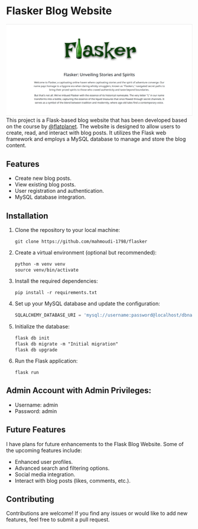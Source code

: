 # Flasker Blog Website
![alt text](https://github.com/mahmoudi-1798/flasker/blob/master/static/images/Screenshot.png?raw=true)
This project is a Flask-based blog website that has been developed based on the course by [@flatplanet](https://github.com/flatplanet). The website is designed to allow users to create, read, and interact with blog posts. It utilizes the Flask web framework and employs a MySQL database to manage and store the blog content.

## Features

- Create new blog posts.
- View existing blog posts.
- User registration and authentication.
- MySQL database integration.

## Installation

1. Clone the repository to your local machine:

   ```
   git clone https://github.com/mahmoudi-1798/flasker
   ```

2. Create a virtual environment (optional but recommended):

   ```
   python -m venv venv
   source venv/bin/activate   
   ```

3. Install the required dependencies:

   ```
   pip install -r requirements.txt
   ```

4. Set up your MySQL database and update the configuration:

   ```python
   SQLALCHEMY_DATABASE_URI = 'mysql://username:password@localhost/dbname'
   ```

5. Initialize the database:

   ```
   flask db init
   flask db migrate -m "Initial migration"
   flask db upgrade
   ```

6. Run the Flask application:

   ```
   flask run
   ```
## Admin Account with Admin Privileges:
   - Username: admin
   - Password: admin

## Future Features
I have plans for future enhancements to the Flask Blog Website. Some of the upcoming features include:
- Enhanced user profiles.
- Advanced search and filtering options.
- Social media integration.
- Interact with blog posts (likes, comments, etc.).

## Contributing

Contributions are welcome! If you find any issues or would like to add new features, feel free to submit a pull request.

